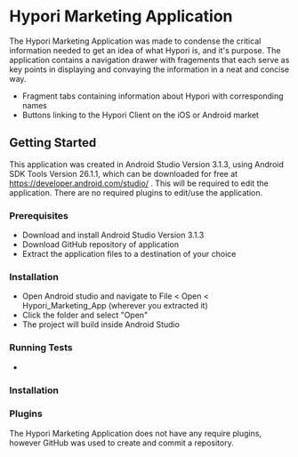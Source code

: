 # Hypori Marketing Application

The Hypori Marketing Application was made to condense the critical information needed to get an idea of what Hypori is, and it's purpose. The application contains a navigation drawer with fragements that each serve as key points in displaying and convaying the information in a neat and concise way.

  - Fragment tabs containing information about Hypori with corresponding names
  - Buttons linking to the Hypori Client on the iOS or Android market

## Getting Started

This application was created in Android Studio Version 3.1.3, using Android SDK Tools Version 26.1.1, which can be downloaded for free at https://developer.android.com/studio/ . This will be required to edit the application. There are no required plugins to edit/use the application.

### Prerequisites

  - Download and install Android Studio Version 3.1.3
  - Download GitHub repository of application
  - Extract the application files to a destination of your choice

### Installation
  - Open Android studio and navigate to File < Open < Hypori_Marketing_App (wherever you extracted it)
  - Click the folder and select "Open"
  - The project will build inside Android Studio

### Running Tests
  - 

### Installation



### Plugins

The Hypori Marketing Application does not have any require plugins, however GitHub was used to create and commit a repository. 
   
